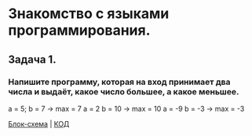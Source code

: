 # Знакомство с языками программирования.

## Задача 1.
### Напишите программу, которая на вход принимает два числа и выдаёт, какое число большее, а какое меньшее.
a = 5; b = 7 -> max = 7
a = 2 b = 10 -> max = 10
a = -9 b = -3 -> max = -3

 [Блок-схема](diagram.drawio.png) | [КОД](Program.cs)